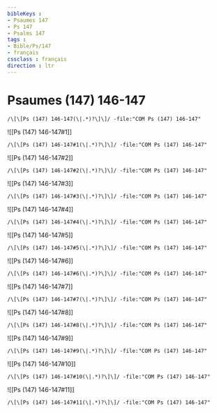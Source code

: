 ```yaml
---
bibleKeys : 
- Psaumes 147
- Ps 147
- Psalms 147
tags : 
- Bible/Ps/147
- français
cssclass : français
direction : ltr
---
```


# Psaumes (147) 146-147

```query
/\[\[Ps (147) 146-147(\|.*)?\]\]/ -file:"COM Ps (147) 146-147"
```



![[Ps (147) 146-147#1]]

```query
/\[\[Ps (147) 146-147#1(\|.*)?\]\]/ -file:"COM Ps (147) 146-147"
```

![[Ps (147) 146-147#2]]

```query
/\[\[Ps (147) 146-147#2(\|.*)?\]\]/ -file:"COM Ps (147) 146-147"
```

![[Ps (147) 146-147#3]]

```query
/\[\[Ps (147) 146-147#3(\|.*)?\]\]/ -file:"COM Ps (147) 146-147"
```

![[Ps (147) 146-147#4]]

```query
/\[\[Ps (147) 146-147#4(\|.*)?\]\]/ -file:"COM Ps (147) 146-147"
```

![[Ps (147) 146-147#5]]

```query
/\[\[Ps (147) 146-147#5(\|.*)?\]\]/ -file:"COM Ps (147) 146-147"
```

![[Ps (147) 146-147#6]]

```query
/\[\[Ps (147) 146-147#6(\|.*)?\]\]/ -file:"COM Ps (147) 146-147"
```

![[Ps (147) 146-147#7]]

```query
/\[\[Ps (147) 146-147#7(\|.*)?\]\]/ -file:"COM Ps (147) 146-147"
```

![[Ps (147) 146-147#8]]

```query
/\[\[Ps (147) 146-147#8(\|.*)?\]\]/ -file:"COM Ps (147) 146-147"
```

![[Ps (147) 146-147#9]]

```query
/\[\[Ps (147) 146-147#9(\|.*)?\]\]/ -file:"COM Ps (147) 146-147"
```

![[Ps (147) 146-147#10]]

```query
/\[\[Ps (147) 146-147#10(\|.*)?\]\]/ -file:"COM Ps (147) 146-147"
```

![[Ps (147) 146-147#11]]

```query
/\[\[Ps (147) 146-147#11(\|.*)?\]\]/ -file:"COM Ps (147) 146-147"
```

